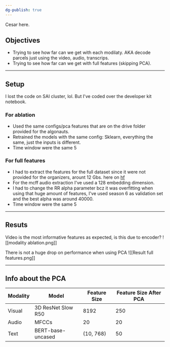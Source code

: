 ```yaml
---
dg-publish: true
---
```

Cesar here.

## Objectives
- Trying to see how far can we get with each modilaty. AKA decode parcels just using the video, audio, transcrips.
- Trying to see how far can we get with full features (skipping PCA).

---
## Setup 

I lost the code on SAI cluster, lol. But I've coded over the developer kit notebook.
### For ablation
* Used the same configs/pca features that are on the drive folder provided for the algonauts.
* Retrained the models with the same config: Sklearn, everything the same, just the inputs is different.
* Time window were the same 5
### For full features
- I had to extract the features for the full dataset since it were not provided for the organizers, arount 12 Gbs. here on [hf](https://huggingface.co/datasets/medarc/AlgonautsDS-features/tree/main/developer_kit) 
- For the mcff audio extraction I've used a 128 embedding dimension.
- I had to change the RR alpha parameter bcz it was overfitting when using that huge amount of features, I've used season 6 as validation set and the best alpha was around 40000.
- Time window were the same 5
 
---
## Resuts

Video is the most informative features as expected, is this due to encoder?
![[modality ablation.png]]


There is not a huge drop on performance when using PCA
![[Result full features.png]]


---
## Info about the PCA

| Modality | Model                 | Feature Size  | Feature Size After PCA |
|----------|-----------------------|--------------|------------------------|
| Visual   | 3D ResNet Slow R50    | 8192         | 250                    |
| Audio    | MFCCs                 | 20           | 20                     |
| Text     | BERT-base-uncased     | (10, 768)    | 50                     |

